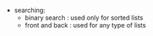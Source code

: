 + searching:
    + binary search : used only for sorted lists
    + front and back    : used for any type of lists